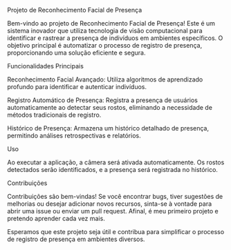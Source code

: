 
Projeto de Reconhecimento Facial de Presença

Bem-vindo ao projeto de Reconhecimento Facial de Presença! Este é um sistema inovador que utiliza tecnologia de visão computacional para identificar e rastrear a presença de indivíduos em ambientes específicos. O objetivo principal é automatizar o processo de registro de presença, proporcionando uma solução eficiente e segura.

Funcionalidades Principais

Reconhecimento Facial Avançado: Utiliza algoritmos de aprendizado profundo para identificar e autenticar indivíduos.

Registro Automático de Presença: Registra a presença de usuários automaticamente ao detectar seus rostos, eliminando a necessidade de métodos tradicionais de registro.

Histórico de Presença: Armazena um histórico detalhado de presença, permitindo análises retrospectivas e relatórios.

Uso

Ao executar a aplicação, a câmera será ativada automaticamente. Os rostos detectados serão identificados, e a presença será registrada no histórico.

Contribuições

Contribuições são bem-vindas! Se você encontrar bugs, tiver sugestões de melhorias ou desejar adicionar novos recursos, sinta-se à vontade para abrir uma issue ou enviar um pull request. Afinal, é meu primeiro projeto e pretendo aprender cada vez mais.

Esperamos que este projeto seja útil e contribua para simplificar o processo de registro de presença em ambientes diversos. 
